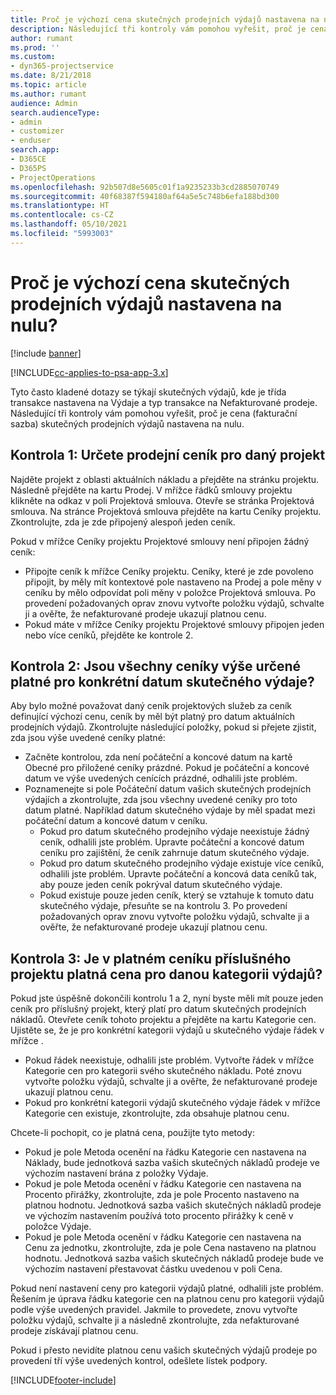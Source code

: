 ```yaml
---
title: Proč je výchozí cena skutečných prodejních výdajů nastavena na nulu?
description: Následující tři kontroly vám pomohou vyřešit, proč je cena skutečných prodejních výdajů nastavena na nulu.
author: rumant
ms.prod: ''
ms.custom:
- dyn365-projectservice
ms.date: 8/21/2018
ms.topic: article
ms.author: rumant
audience: Admin
search.audienceType:
- admin
- customizer
- enduser
search.app:
- D365CE
- D365PS
- ProjectOperations
ms.openlocfilehash: 92b507d8e5605c01f1a9235233b3cd2885070749
ms.sourcegitcommit: 40f68387f594180af64a5e5c748b6efa188bd300
ms.translationtype: HT
ms.contentlocale: cs-CZ
ms.lasthandoff: 05/10/2021
ms.locfileid: "5993003"
---
```

# <a name="why-is-the-price-defaulting-to-zero-on-expense-sales-actuals"></a>Proč je výchozí cena skutečných prodejních výdajů nastavena na nulu?

[!include [banner](../includes/psa-now-project-operations.md)]

[!INCLUDE[cc-applies-to-psa-app-3.x](../includes/cc-applies-to-psa-app-3x.md)]

Tyto často kladené dotazy se týkají skutečných výdajů, kde je třída transakce nastavena na Výdaje a typ transakce na Nefakturované prodeje. Následující tři kontroly vám pomohou vyřešit, proč je cena (fakturační sazba) skutečných prodejních výdajů nastavena na nulu.

## <a name="check-1-identify-the-sales-price-list-for-project"></a>Kontrola 1: Určete prodejní ceník pro daný projekt

Najděte projekt z oblasti aktuálních nákladu a přejděte na stránku projektu. Následně přejděte na kartu Prodej. V mřížce řádků smlouvy projektu klikněte na odkaz v poli Projektová smlouva. Otevře se stránka Projektová smlouva. Na stránce Projektová smlouva přejděte na kartu Ceníky projektu. Zkontrolujte, zda je zde připojený alespoň jeden ceník.

Pokud v mřížce Ceníky projektu Projektové smlouvy není připojen žádný ceník:

- Připojte ceník k mřížce Ceníky projektu. Ceníky, které je zde povoleno připojit, by měly mít kontextové pole nastaveno na Prodej a pole měny v ceníku by mělo odpovídat poli měny v položce Projektová smlouva. Po provedení požadovaných oprav znovu vytvořte položku výdajů, schvalte ji a ověřte, že nefakturované prodeje ukazují platnou cenu.
- Pokud máte v mřížce Ceníky projektu Projektové smlouvy připojen jeden nebo více ceníků, přejděte ke kontrole 2.

## <a name="check-2-are-any-of-the-price-lists-identified-above-valid-for-the-specific-date-of-the-expense-actual"></a>Kontrola 2: Jsou všechny ceníky výše určené platné pro konkrétní datum skutečného výdaje?

Aby bylo možné považovat daný ceník projektových služeb za ceník definující výchozí cenu, ceník by měl být platný pro datum aktuálních prodejních výdajů. Zkontrolujte následující položky, pokud si přejete zjistit, zda jsou výše uvedené ceníky platné:

- Začněte kontrolou, zda není počáteční a koncové datum na kartě Obecné pro přiložené ceníky prázdné. Pokud je počáteční a koncové datum ve výše uvedených cenících prázdné, odhalili jste problém. 
- Poznamenejte si pole Počáteční datum vašich skutečných prodejních výdajích a zkontrolujte, zda jsou všechny uvedené ceníky pro toto datum platné. Například datum skutečného výdaje by měl spadat mezi počáteční datum a koncové datum v ceníku. 
    - Pokud pro datum skutečného prodejního výdaje neexistuje žádný ceník, odhalili jste problém. Upravte počáteční a koncové datum ceníku pro zajištění, že ceník zahrnuje datum skutečného výdaje. 
    - Pokud pro datum skutečného prodejního výdaje existuje více ceníků, odhalili jste problém. Upravte počáteční a koncová data ceníků tak, aby pouze jeden ceník pokrýval datum skutečného výdaje. 
    - Pokud existuje pouze jeden ceník, který se vztahuje k tomuto datu skutečného výdaje, přesuňte se na kontrolu 3.
Po provedení požadovaných oprav znovu vytvořte položku výdajů, schvalte ji a ověřte, že nefakturované prodeje ukazují platnou cenu.

## <a name="check-3-is-there-a-valid-price-for-the-expense-category-in-the-applicable-project-price-list"></a>Kontrola 3: Je v platném ceníku příslušného projektu platná cena pro danou kategorii výdajů? 

Pokud jste úspěšně dokončili kontrolu 1 a 2, nyní byste měli mít pouze jeden ceník pro příslušný projekt, který platí pro datum skutečných prodejních nákladů. Otevřete ceník tohoto projektu a přejděte na kartu Kategorie cen. Ujistěte se, že je pro konkrétní kategorii výdajů u skutečného výdaje řádek v mřížce .
 
- Pokud řádek neexistuje, odhalili jste problém. Vytvořte řádek v mřížce Kategorie cen pro kategorii svého skutečného nákladu. Poté znovu vytvořte položku výdajů, schvalte ji a ověřte, že nefakturované prodeje ukazují platnou cenu. 
- Pokud pro konkrétní kategorii výdajů skutečného výdaje řádek v mřížce Kategorie cen existuje, zkontrolujte, zda obsahuje platnou cenu.

Chcete-li pochopit, co je platná cena, použijte tyto metody:

- Pokud je pole Metoda ocenění na řádku Kategorie cen nastavena na Náklady, bude jednotková sazba vašich skutečných nákladů prodeje ve výchozím nastavení brána z položky Výdaje.
- Pokud je pole Metoda ocenění v řádku Kategorie cen nastavena na Procento přirážky, zkontrolujte, zda je pole Procento nastaveno na platnou hodnotu. Jednotková sazba vašich skutečných nákladů prodeje ve výchozím nastavením používá toto procento přirážky k ceně v položce Výdaje.
- Pokud je pole Metoda ocenění v řádku Kategorie cen nastavena na Cenu za jednotku, zkontrolujte, zda je pole Cena nastaveno na platnou hodnotu. Jednotková sazba vašich skutečných nákladů prodeje bude ve výchozím nastavení přestavovat částku uvedenou v poli Cena.

Pokud není nastavení ceny pro kategorii výdajů platné, odhalili jste problém. Řešením je úprava řádku kategorie cen na platnou cenu pro kategorii výdajů podle výše uvedených pravidel. Jakmile to provedete, znovu vytvořte položku výdajů, schvalte ji a následně zkontrolujte, zda nefakturované prodeje získávají platnou cenu.

Pokud i přesto nevidíte platnou cenu vašich skutečných výdajů prodeje po provedení tří výše uvedených kontrol, odešlete lístek podpory.




[!INCLUDE[footer-include](../includes/footer-banner.md)]